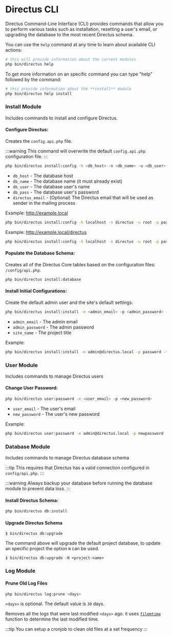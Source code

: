 # Directus CLI

Directus Command-Line Interface (CLI) provides commands that allow you to perform various tasks such as installation, resetting a user's email, or upgrading the database to the most recent Directus schema.

You can use the `help` command at any time to learn about available CLI actions:

```bash
# this will provide information about the current modules
php bin/directus help
```

To get more information on an specific command you can type "help" followed by the command:

```bash
# this provide information about the **install** module
php bin/directus help install
```

### Install Module

Includes commands to install and configure Directus.

#### Configure Directus:

Creates the `config.api.php` file.

:::warning
This command will overwrite the default `config.api.php` configuration file.
:::

```bash
php bin/directus install:config -h <db_host> -n <db_name> -u <db_user> -p <db_pass> -e <directus_email>
```

* `db_host` - The database host
* `db_name` - The database name (it must already exist)
* `db_user` - The database user's name
* `db_pass` - The database user's password
* `directus_email` - (Optional) The Directus email that will be used as sender in the mailing process

Example: http://example.local

```bash
php bin/directus install:config -h localhost -n directus -u root -p pass
```

Example: http://example.local/directus

```bash
php bin/directus install:config -h localhost -n directus -u root -p pass -d directus
```

#### Populate the Database Schema:

Creates all of the Directus Core tables based on the configuration files: `/config/api.php`.

```bash
php bin/directus install:database
```

#### Install Initial Configurations:

Create the default admin user and the site's default settings.

```bash
php bin/directus install:install -e <admin_email> -p <admin_password> -t <site_name>
```

* `admin_email` - The admin email
* `admin_password` - The admin password
* `site_name` - The project title

Example:

```bash
php bin/directus install:install -e admin@directus.local -p password -t "Directus Example"
```

### User Module

Includes commands to manage Directus users

#### Change User Password:

```bash
php bin/directus user:password -e <user_email> -p <new_password>
```

* `user_email` - The user's email
* `new_password` - The user's new password

Example:

```bash
php bin/directus user:password -e admin@directus.local -p newpassword
```

### Database Module

Includes commands to manage Directus database schema

:::tip
This requires that Directus has a valid connection configured in `config/api.php`.
:::

:::warning
Always backup your database before running the database module to prevent data loss.
:::

#### Install Directus Schema:

```bash
php bin/directus db:install
```

#### Upgrade Directus Schema

```
$ bin/directus db:upgrade
```

The command above will upgrade the default project database, to update an specific project the option `N` can be used.

```
$ bin/directus db:upgrade -N <project-name>
```

### Log Module

#### Prune Old Log Files

```bash
php bin/directus log:prune <days>
```

`<days>` is optional. The default value is `30` days.

Removes all the logs that were last modified `<days>` ago. it uses [`filemtime`](http://php.net/manual/en/function.filemtime.php) function to determine the last modified time.

:::tip
You can setup a cronjob to clean old files at a set frequency
:::
